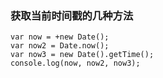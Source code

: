 ### 获取当前时间戳的几种方法    

    var now = +new Date();
    var now2 = Date.now();
    var now3 = new Date().getTime();
    console.log(now, now2, now3);